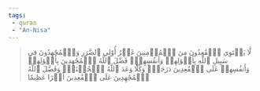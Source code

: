 ```yaml
---
tags: 
 - quran 
 - "An-Nisa"
---
```


> لَّا يَسۡتَوِي ٱلۡقَٰعِدُونَ مِنَ ٱلۡمُؤۡمِنِينَ غَيۡرُ أُوْلِي ٱلضَّرَرِ وَٱلۡمُجَٰهِدُونَ فِي سَبِيلِ ٱللَّهِ بِأَمۡوَٰلِهِمۡ وَأَنفُسِهِمۡۚ فَضَّلَ ٱللَّهُ ٱلۡمُجَٰهِدِينَ بِأَمۡوَٰلِهِمۡ وَأَنفُسِهِمۡ عَلَى ٱلۡقَٰعِدِينَ دَرَجَةٗۚ وَكُلّٗا وَعَدَ ٱللَّهُ ٱلۡحُسۡنَىٰۚ وَفَضَّلَ ٱللَّهُ ٱلۡمُجَٰهِدِينَ عَلَى ٱلۡقَٰعِدِينَ أَجۡرًا عَظِيمٗا
